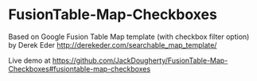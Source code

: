 FusionTable-Map-Checkboxes
==========================

Based on Google Fusion Table Map template (with checkbox filter option) by Derek Eder
http://derekeder.com/searchable_map_template/

Live demo at https://github.com/JackDougherty/FusionTable-Map-Checkboxes#fusiontable-map-checkboxes